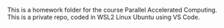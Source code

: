 This is a homework folder for the course Parallel Accelerated Computing.
This is a private repo, coded in WSL2 Linux Ubuntu using VS Code.
